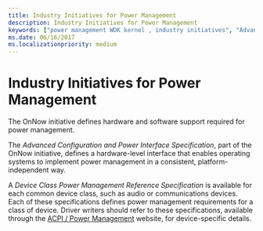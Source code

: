 ```yaml
---
title: Industry Initiatives for Power Management
description: Industry Initiatives for Power Management
keywords: ["power management WDK kernel , industry initiatives", "Advanced Configuration and Power Interface Specification WDK", "Device Class Power Management Reference Specification WDK", "hardware WDK power management"]
ms.date: 06/16/2017
ms.localizationpriority: medium
---
```


# Industry Initiatives for Power Management





The OnNow initiative defines hardware and software support required for power management.

The *Advanced Configuration and Power Interface Specification*, part of the OnNow initiative, defines a hardware-level interface that enables operating systems to implement power management in a consistent, platform-independent way.

A *Device Class Power Management Reference Specification* is available for each common device class, such as audio or communications devices. Each of these specifications defines power management requirements for a class of device. Driver writers should refer to these specifications, available through the [ACPI / Power Management](https://go.microsoft.com/fwlink/p/?linkid=57185) website, for device-specific details.

 

 




